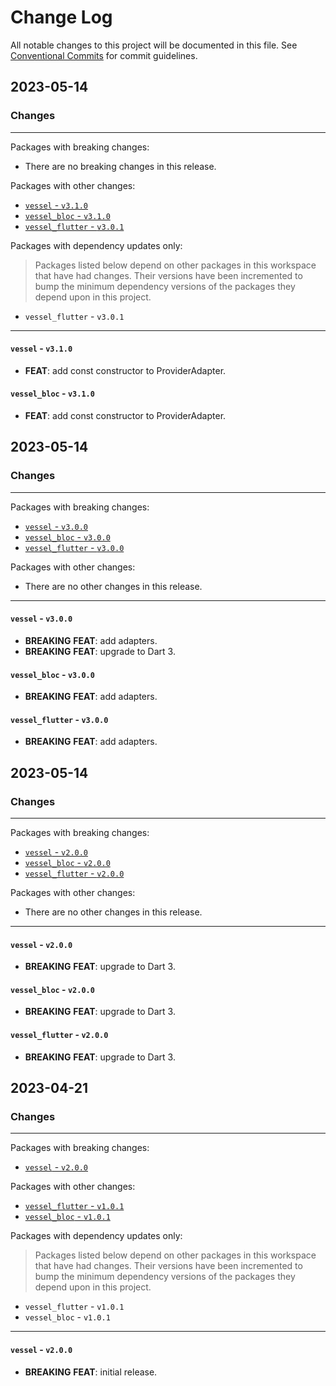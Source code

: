 # Change Log

All notable changes to this project will be documented in this file.
See [Conventional Commits](https://conventionalcommits.org) for commit guidelines.

## 2023-05-14

### Changes

---

Packages with breaking changes:

 - There are no breaking changes in this release.

Packages with other changes:

 - [`vessel` - `v3.1.0`](#vessel---v310)
 - [`vessel_bloc` - `v3.1.0`](#vessel_bloc---v310)
 - [`vessel_flutter` - `v3.0.1`](#vessel_flutter---v301)

Packages with dependency updates only:

> Packages listed below depend on other packages in this workspace that have had changes. Their versions have been incremented to bump the minimum dependency versions of the packages they depend upon in this project.

 - `vessel_flutter` - `v3.0.1`

---

#### `vessel` - `v3.1.0`

 - **FEAT**: add const constructor to ProviderAdapter.

#### `vessel_bloc` - `v3.1.0`

 - **FEAT**: add const constructor to ProviderAdapter.


## 2023-05-14

### Changes

---

Packages with breaking changes:

 - [`vessel` - `v3.0.0`](#vessel---v300)
 - [`vessel_bloc` - `v3.0.0`](#vessel_bloc---v300)
 - [`vessel_flutter` - `v3.0.0`](#vessel_flutter---v300)

Packages with other changes:

 - There are no other changes in this release.

---

#### `vessel` - `v3.0.0`

 - **BREAKING** **FEAT**: add adapters.
 - **BREAKING** **FEAT**: upgrade to Dart 3.

#### `vessel_bloc` - `v3.0.0`

 - **BREAKING** **FEAT**: add adapters.

#### `vessel_flutter` - `v3.0.0`

 - **BREAKING** **FEAT**: add adapters.


## 2023-05-14

### Changes

---

Packages with breaking changes:

 - [`vessel` - `v2.0.0`](#vessel---v200)
 - [`vessel_bloc` - `v2.0.0`](#vessel_bloc---v200)
 - [`vessel_flutter` - `v2.0.0`](#vessel_flutter---v200)

Packages with other changes:

 - There are no other changes in this release.

---

#### `vessel` - `v2.0.0`

 - **BREAKING** **FEAT**: upgrade to Dart 3.

#### `vessel_bloc` - `v2.0.0`

 - **BREAKING** **FEAT**: upgrade to Dart 3.

#### `vessel_flutter` - `v2.0.0`

 - **BREAKING** **FEAT**: upgrade to Dart 3.


## 2023-04-21

### Changes

---

Packages with breaking changes:

 - [`vessel` - `v2.0.0`](#vessel---v200)

Packages with other changes:

 - [`vessel_flutter` - `v1.0.1`](#vessel_flutter---v101)
 - [`vessel_bloc` - `v1.0.1`](#vessel_bloc---v101)

Packages with dependency updates only:

> Packages listed below depend on other packages in this workspace that have had changes. Their versions have been incremented to bump the minimum dependency versions of the packages they depend upon in this project.

 - `vessel_flutter` - `v1.0.1`
 - `vessel_bloc` - `v1.0.1`

---

#### `vessel` - `v2.0.0`

 - **BREAKING** **FEAT**: initial release.

